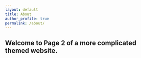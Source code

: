 ```yaml
---
layout: default
title: About
author_profile: true
permalink: /about/
---
```

<h2>Welcome to Page 2 of a more complicated themed website.</h2>
